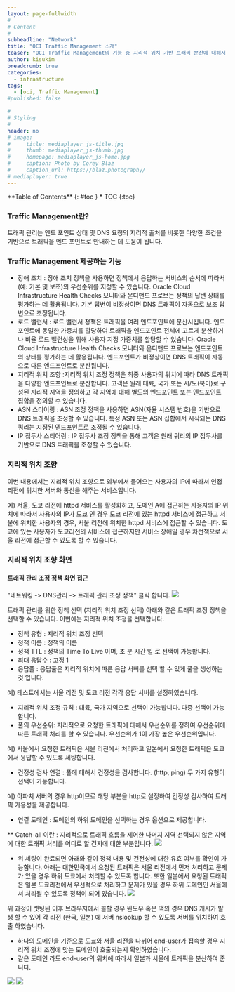 ```yaml
---
layout: page-fullwidth
#
# Content
#
subheadline: "Network"
title: "OCI Traffic Management 소개"
teaser: "OCI Traffic Management의 기능 중 지리적 위치 기반 트래픽 분산에 대해서 알아봅니다."
author: kisukim
breadcrumb: true
categories:
  - infrastructure
tags:
  - [oci, Traffic Management]
#published: false

#
# Styling
#
header: no
# image:
#     title: mediaplayer_js-title.jpg
#     thumb: mediaplayer_js-thumb.jpg
#     homepage: mediaplayer_js-home.jpg
#     caption: Photo by Corey Blaz
#     caption_url: https://blaz.photography/
# mediaplayer: true
---
```


<div class="panel radius" markdown="1">
**Table of Contents**
{: #toc }
*  TOC
{:toc}
</div>


### Traffic Management란?
트래픽 관리는 엔드 포인트 상태 및 DNS 요청의 지리적 출처를 비롯한 다양한 조건을 기반으로 트래픽을 엔드 포인트로 안내하는 데 도움이 됩니다.

### Traffic Management 제공하는 기능

* 장애 조치 : 장애 조치 정책을 사용하면 정책에서 응답하는 서비스의 순서에 따라서 (예: 기본 및 보조)의 우선순위를 지정할 수 있습니다. Oracle Cloud Infrastructure Health Checks 모니터와 온디맨드 프로브는 정책의 답변 상태를 평가하는 데 활용됩니다. 기본 답변이 비정상이면 DNS 트래픽이 자동으로 보조 답변으로 조정됩니다.
* 로드 밸런서 : 로드 밸런서 정책은 트래픽을 여러 엔드포인트에 분산시킵니다. 엔드포인트에 동일한 가중치를 할당하여 트래픽을 엔드포인트 전체에 고르게 분산하거나 비율 로드 밸런싱을 위해 사용자 지정 가중치를 할당할 수 있습니다. Oracle Cloud Infrastructure Health Checks 모니터와 온디맨드 프로브는 엔드포인트의 상태를 평가하는 데 활용됩니다. 엔드포인트가 비정상이면 DNS 트래픽이 자동으로 다른 엔드포인트로 분산됩니다.
* 지리적 위치 조향 :지리적 위치 조정 정책은 최종 사용자의 위치에 따라 DNS 트래픽을 다양한 엔드포인트로 분산합니다. 
고객은 원래 대륙, 국가 또는 시/도(북미)로 구성된 지리적 지역을 정의하고 각 지역에 대해 별도의 엔드포인트 또는 엔드포인트 집합을 정의할 수 있습니다.
* ASN 스티어링 : ASN 조정 정책을 사용하면 ASN(자율 시스템 번호)을 기반으로 DNS 트래픽을 조정할 수 있습니다. 
특정 ASN 또는 ASN 집합에서 시작되는 DNS 쿼리는 지정된 엔드포인트로 조정될 수 있습니다.
* IP 접두사 스티어링 : IP 접두사 조정 정책을 통해 고객은 원래 쿼리의 IP 접두사를 기반으로 DNS 트래픽을 조정할 수 있습니다.


### 지리적 위치 조향
이번 내용에서는 지리적 위치 조향으로 외부에서 들어오는 사용자의 IP에 따라서 인접 리전에 위치한 서버와 통신을 해주는 서비스입니다. 

예) 서울, 도쿄 리전에 httpd 서비스를 활성화하고, 도메인 A에 접근하는 사용자의 IP 위치에 따라서 사용자의 IP가 도쿄 인 경우 도쿄 리전에 있는 httpd 서비스에 접근하고 서울에 위치한 사용자의 경우, 서울 리전에 위치한 httpd 서비스에 접근할 수 있습니다.
도쿄에 있는 사용자가 도쿄리전의 서비스에 접근하지만 서비스 장애일 경우 차선책으로 서울 리전에 접근할 수 있도록 할 수 있습니다.

### 지리적 위치 조향 화면 
#### 트래픽 관리 조정 정책 화면 접근
"네트워킹 -> DNS관리 -> 트래픽 관리 조정 정책" 클릭 합니다.
![](/images/infrastructure/tf-01.png " ")

트래픽 관리를 위한 정책 선택 (지리적 위치 조정 선택)
아래와 같은 트래픽 조정 정책을 선택할 수 있습니다. 이번에는 지리적 위치 조정을 선택합니다.

* 정책 유형 : 지리적 위치 조정 선택
* 정책 이름 : 정책의 이름
* 정책  TTL : 정책의 Time To Live 이며, 초 분 시간 일 로 선택이 가능합니다.
* 최대 응답수 : 고정 1
* 응답풀 : 응답풀은 지리적 위치에 따른 응답 서버를 선택 할 수 있게 풀을 생성하는 것 입니다.

예) 테스트에서는 서울 리전 및 도쿄 리전 각각 응답 서버를 설정하였습니다.

* 지리적 위치 조정 규칙 : 대륙, 국가 지역으로 선택이 가능합니다. 다중 선택이 가능합니다.
* 풀의 우선순위: 지리적으로 요청한 트래픽에 대해서 우선순위를 정하여 우선순위에 따른 트래픽 처리를 할 수 있습니다. 우선순위가 1이 가장 높은 우선순위입니다.

예) 서울에서 요청한 트래픽은 서울 리전에서 처리하고 일본에서 요청한 트래픽은 도쿄에서 응답할 수 있도록 세팅합니다.

* 건정성 검사 연결 : 풀에 대해서 건정성을 검사합니다. (http, ping) 두 가지 유형이 선택이 가능합니다.

예) 아파치 서버의 경우 http이므로 해당 부분을 http로 설정하여 건정성 검사하여 트래픽 가용성을 제공합니다.

* 연결 도메인 : 도메인의 하위 도메인을 선택하는 경우 옵션으로 제공합니다.

** Catch-all 이란 : 지리적으로 트래픽 흐름을 제어한 나머지 지역 선택되지 않은 지역에 대한 트래픽 처리를 어디로 할 건지에 대한 부분입니다.
![](/images/infrastructure/tf-04.png " ")

* 위 세팅이 완료되면 아래와 같이 정책 내용 및 건전성에 대한 유효 여부를 확인이 가능합니다.
  아래는 대한민국에서 요청된 트래픽은 서울 리전에서 먼저 처리하고 문제가 있을 경우 하위 도쿄에서 처리할 수 있도록 합니다.
  또한 일본에서 요청된 트래픽은 일본 도쿄리전에서 우선적으로 처리하고 문제가 있을 경우 하위 도메인인 서울에서 처리될 수 있도록 정책이 되어 있습니다.
![](/images/infrastructure/tf-05.png " ")


위 과정이 셋팅된 이후 브라우저에서 콜할 경우 윈도우 혹은 맥의 경우 DNS 캐시가 발생 할 수 있어 각 리전 (한국, 일본) 에 서버 nslookup 할 수 있도록 서버를 위치하여 호출 하였습니다.
- 하나의 도메인을 기준으로 도쿄와 서울 리전을 나뉘어 end-user가 접속할 경우 지리적 위치 조정에 맞는 도메인이 호출되는지 확인하였습니다.
- 같은 도메인 라도 end-user의 위치에 따라서 일본과 서울에 트래픽을 분산하여 줍니다.


![](/images/infrastructure/tf-06.png " ")
![](/images/infrastructure/tf-07.png " ")


